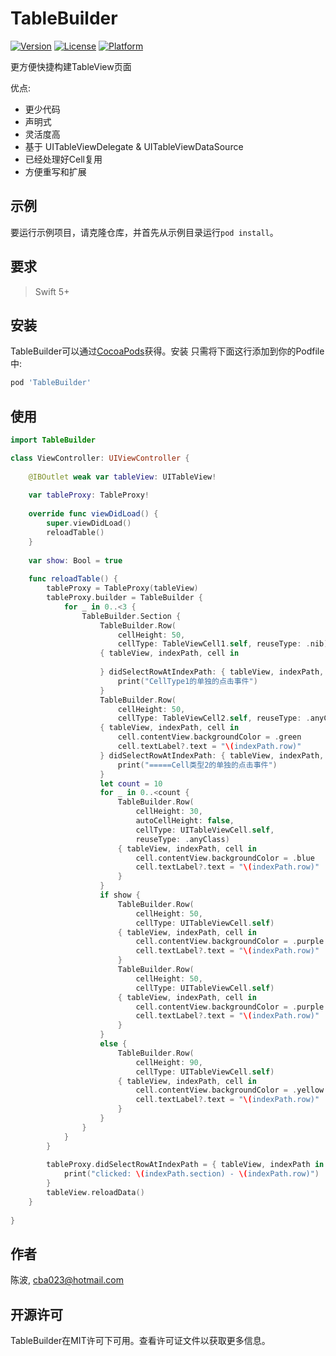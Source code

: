 # TableBuilder

[![Version](https://img.shields.io/cocoapods/v/TableBuilder.svg?style=flat)](https://cocoapods.org/pods/TableBuilder)
[![License](https://img.shields.io/cocoapods/l/TableBuilder.svg?style=flat)](https://cocoapods.org/pods/TableBuilder)
[![Platform](https://img.shields.io/cocoapods/p/TableBuilder.svg?style=flat)](https://cocoapods.org/pods/TableBuilder)

更方便快捷构建TableView页面

优点:

* 更少代码
* 声明式
* 灵活度高
* 基于 UITableViewDelegate & UITableViewDataSource
* 已经处理好Cell复用
* 方便重写和扩展

## 示例

要运行示例项目，请克隆仓库，并首先从示例目录运行`pod install`。

## 要求

> Swift 5+

## 安装

TableBuilder可以通过[CocoaPods](https://cocoapods.org)获得。安装
只需将下面这行添加到你的Podfile中:

```ruby
pod 'TableBuilder'
```

## 使用

```swift
import TableBuilder

class ViewController: UIViewController {
    
    @IBOutlet weak var tableView: UITableView!
    
    var tableProxy: TableProxy!
    
    override func viewDidLoad() {
        super.viewDidLoad()
        reloadTable()
    }
    
    var show: Bool = true
    
    func reloadTable() {
        tableProxy = TableProxy(tableView)
        tableProxy.builder = TableBuilder {
            for _ in 0..<3 {
                TableBuilder.Section {
                    TableBuilder.Row(
                        cellHeight: 50,
                        cellType: TableViewCell1.self, reuseType: .nib)
                    { tableView, indexPath, cell in
                        
                    } didSelectRowAtIndexPath: { tableView, indexPath, cell in
                        print("CellType1的单独的点击事件")
                    }
                    TableBuilder.Row(
                        cellHeight: 50,
                        cellType: TableViewCell2.self, reuseType: .anyClass)
                    { tableView, indexPath, cell in
                        cell.contentView.backgroundColor = .green
                        cell.textLabel?.text = "\(indexPath.row)"
                    } didSelectRowAtIndexPath: { tableView, indexPath, cell in
                        print("=====Cell类型2的单独的点击事件")
                    }
                    let count = 10
                    for _ in 0..<count {
                        TableBuilder.Row(
                            cellHeight: 30,
                            autoCellHeight: false,
                            cellType: UITableViewCell.self,
                            reuseType: .anyClass)
                        { tableView, indexPath, cell in
                            cell.contentView.backgroundColor = .blue
                            cell.textLabel?.text = "\(indexPath.row)"
                        }
                    }
                    if show {
                        TableBuilder.Row(
                            cellHeight: 50,
                            cellType: UITableViewCell.self)
                        { tableView, indexPath, cell in
                            cell.contentView.backgroundColor = .purple
                            cell.textLabel?.text = "\(indexPath.row)"
                        }
                        TableBuilder.Row(
                            cellHeight: 50,
                            cellType: UITableViewCell.self)
                        { tableView, indexPath, cell in
                            cell.contentView.backgroundColor = .purple
                            cell.textLabel?.text = "\(indexPath.row)"
                        }
                    }
                    else {
                        TableBuilder.Row(
                            cellHeight: 90,
                            cellType: UITableViewCell.self)
                        { tableView, indexPath, cell in
                            cell.contentView.backgroundColor = .yellow
                            cell.textLabel?.text = "\(indexPath.row)"
                        }
                    }
                }
            }
        }
        
        tableProxy.didSelectRowAtIndexPath = { tableView, indexPath in
            print("clicked: \(indexPath.section) - \(indexPath.row)")
        }
        tableView.reloadData()
    }
    
}


```


## 作者

陈波, cba023@hotmail.com

## 开源许可

TableBuilder在MIT许可下可用。查看许可证文件以获取更多信息。

